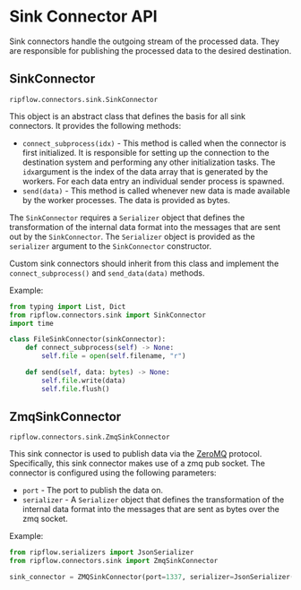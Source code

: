 # Sink Connector API

Sink connectors handle the outgoing stream of the processed data. They are responsible for publishing the processed data to the desired destination.

## SinkConnector
`ripflow.connectors.sink.SinkConnector`

This object is an abstract class that defines the basis for all sink connectors. It provides the following methods:

* `connect_subprocess(idx)` - This method is called when the connector is first initialized. It is responsible for setting up the connection to the destination system and performing any other initialization tasks. The `idx`argument is the index of the data array that is generated by the workers. For each data entry an individual sender process is spawned.
* `send(data)` - This method is called whenever new data is made available by the worker processes. The data is provided as bytes.

The `SinkConnector` requires a `Serializer` object that defines the transformation of the internal data format into the messages that are sent out by the `SinkConnector`. The `Serializer` object is provided as the `serializer` argument to the `SinkConnector` constructor.

Custom sink connectors should inherit from this class and implement the `connect_subprocess()` and `send_data(data)` methods.

Example:

```python
from typing import List, Dict
from ripflow.connectors.sink import SinkConnector
import time

class FileSinkConnector(sinkConnector):
    def connect_subprocess(self) -> None:
        self.file = open(self.filename, "r")

    def send(self, data: bytes) -> None:
        self.file.write(data)
        self.file.flush()
```

## ZmqSinkConnector
`ripflow.connectors.sink.ZmqSinkConnector`

This sink connector is used to publish data via the [ZeroMQ](https://zeromq.org/) protocol. Specifically, this sink connector makes use of a zmq pub socket. The connector is configured using the following parameters:

* `port` - The port to publish the data on.
* `serializer` - A `Serializer` object that defines the transformation of the internal data format into the messages that are sent as bytes over the zmq socket.

Example:

```python
from ripflow.serializers import JsonSerializer
from ripflow.connectors.sink import ZmqSinkConnector

sink_connector = ZMQSinkConnector(port=1337, serializer=JsonSerializer())
```
